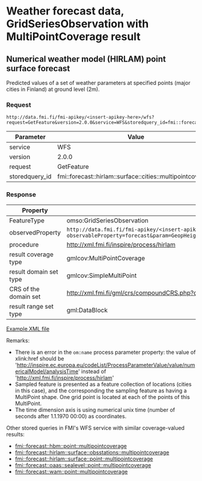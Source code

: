 # Weather forecast data, GridSeriesObservation with MultiPointCoverage result

## Numerical weather model (HIRLAM) point surface forecast

Predicted values of a set of weather parameters at specified points (major cities in Finland) at ground level (2m).

### Request

	http://data.fmi.fi/fmi-apikey/<insert-apikey-here>/wfs?request=GetFeature&version=2.0.0&service=WFS&storedquery_id=fmi::forecast::hirlam::surface::cities::multipointcoverage

Parameter      | Value
---------------|----------------
service        | WFS
version        | 2.0.0
request        | GetFeature
storedquery_id | fmi::forecast::hirlam::surface::cities::multipointcoverage

### Response

Property               | Value
-----------------------|-------------------
FeatureType            | omso:GridSeriesObservation
observedProperty       | `http://data.fmi.fi/fmi-apikey/<insert-apikey-here>/meta?observableProperty=forecast&param=GeopHeight,Temperature,Pressure,Humidity,WindDirection,WindSpeedMS,WindUMS,WindVMS,MaximumWind,WindGust,DewPoint,TotalCloudCover,WeatherSymbol3,LowCloudCover,MediumCloudCover,HighCloudCover,Precipitation1h,PrecipitationAmount,RadiationGlobalAccumulation,RadiationLWAccumulation,RadiationNetSurfaceLWAccumulation,RadiationNetSurfaceSWAccumulation,RadiationDiffuseAccumulation&language=eng`
procedure              | http://xml.fmi.fi/inspire/process/hirlam
result coverage type   | gmlcov:MultiPointCoverage
result domain set type | gmlcov:SimpleMultiPoint
CRS of the domain set  | http://xml.fmi.fi/gml/crs/compoundCRS.php?crs=4258&time=unixtime (3-dim EPSG:4258 + time)
result range set type  | gml:DataBlock

[Example XML file](./fmi-wfs-forecast-hirlam-surface-cities-multipoint.xml)

Remarks:

* There is an error in the `om:name` process parameter property: the value of xlink:href should be 'http://inspire.ec.europa.eu/codeList/ProcessParameterValue/value/numericalModel/analysisTime' instead of 'http://xml.fmi.fi/inspire/process/hirlam' 
* Sampled feature is presented as a feature collection of locations (cities in this case), and the corresponding the sampling feature as having a MultiPoint shape. One grid point is located at each of the points of this MultiPoint.
* The time dimension axis is using numerical unix time (number of seconds after 1.1.1970 00:00) as coordinates.

Other stored queries in FMI's WFS service with similar coverage-valued results:

* [fmi::forecast::hbm::point::multipointcoverage](http://data.fmi.fi/fmi-apikey/<insert-apikey-here>/wfs?request=DescribeStoredQueries&version=2.0.0&service=WFS&storedquery_id=fmi::forecast::hbm::point::multipointcoverage)
* [fmi::forecast::hirlam::surface::obsstations::multipointcoverage](http://data.fmi.fi/fmi-apikey/<insert-apikey-here>/wfs?request=DescribeStoredQueries&version=2.0.0&service=WFS&storedquery_id=fmi::forecast::hirlam::surface::obsstations::multipointcoverage)
* [fmi::forecast::hirlam::surface::point::multipointcoverage](http://data.fmi.fi/fmi-apikey/<insert-apikey-here>/wfs?request=DescribeStoredQueries&version=2.0.0&service=WFS&storedquery_id=fmi::forecast::hirlam::surface::point::multipointcoverage)
* [fmi::forecast::oaas::sealevel::point::multipointcoverage](http://data.fmi.fi/fmi-apikey/<insert-apikey-here>/wfs?request=DescribeStoredQueries&version=2.0.0&service=WFS&storedquery_id=fmi::forecast::oaas::sealevel::point::multipointcoverage)
* [fmi::forecast::wam::point::multipointcoverage](http://data.fmi.fi/fmi-apikey/<insert-apikey-here>/wfs?request=DescribeStoredQueries&version=2.0.0&service=WFS&storedquery_id=fmi::forecast::wam::point::multipointcoverage)
